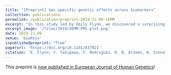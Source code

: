 ```yaml
---
title: "[Preprint] Sex-specific genetic effects across biomarkers"
collection: publications
permalink: /publication/preprint-2019-11-09-SEMM
excerpt: "In this study led by Emily Flynn, we discovered a surprising sex-specificity in the genetics of testosterone. Yosuke performed polygenic risk score (PRS) analysis and demonstrated that PRS models trained for each sex show improvements in predictive accuracy."
excerpt_image: '/files/2019/SEMM-PRS-plot.png'
date: 2019-11-09
venue: 'bioRxiv'
ispublishedpreprint: "True"
paperurl: 'https://doi.org/10.1101/837021'
citation: 'E. Flynn, Y. Tanigawa, F. Rodriguez, R. B. Altman, N. Sinnott-Armstrong, M. A. Rivas, Sex-specific genetic effects across biomarkers. bioRxiv, 837021 (2019).'
---
```


This preprint is [now published in European Journal of Human Genetics](/publication/2020-09-01-SEMM)!
